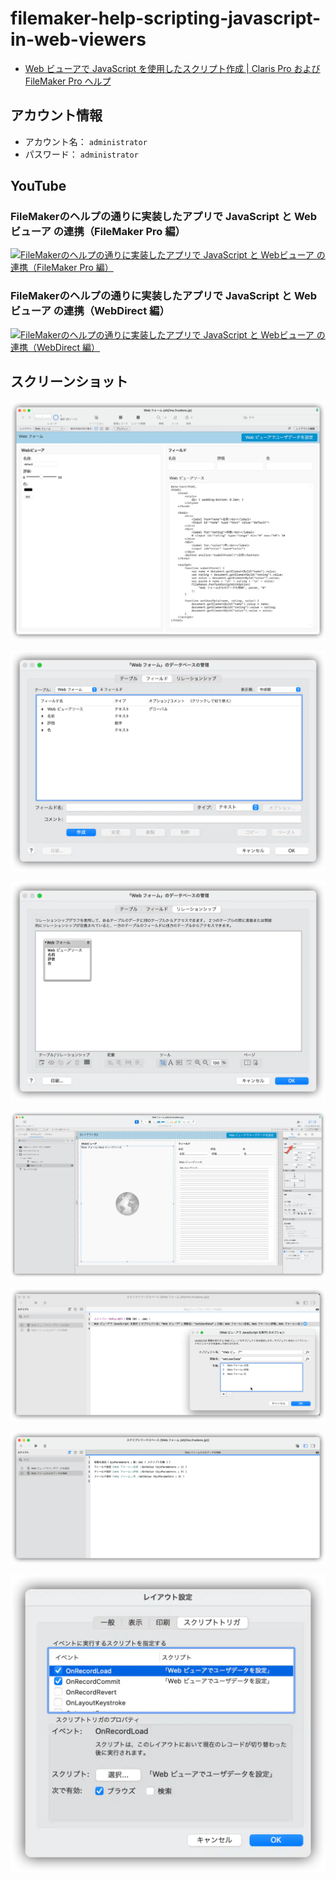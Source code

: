 # filemaker-help-scripting-javascript-in-web-viewers

- [Web ビューアで JavaScript を使用したスクリプト作成 | Claris Pro および FileMaker Pro ヘルプ](https://help.claris.com/ja/pro-help/content/scripting-javascript-in-web-viewers.html)

## アカウント情報

- アカウント名： `administrator`
- パスワード： `administrator`

## YouTube

### FileMakerのヘルプの通りに実装したアプリで JavaScript と Webビューア の連携（FileMaker Pro 編）

[![FileMakerのヘルプの通りに実装したアプリで JavaScript と Webビューア の連携（FileMaker Pro 編）](http://img.youtube.com/vi/yTMcM8-PENA/0.jpg)](https://www.youtube.com/watch?v=yTMcM8-PENA)

### FileMakerのヘルプの通りに実装したアプリで JavaScript と Webビューア の連携（WebDirect 編）

[![FileMakerのヘルプの通りに実装したアプリで JavaScript と Webビューア の連携（WebDirect 編）](http://img.youtube.com/vi/n_BFxevr-Gw/0.jpg)](https://www.youtube.com/watch?v=n_BFxevr-Gw)

## スクリーンショット

![image-01.webp](image/image-01.webp)

![image-02.webp](image/image-02.webp)

![image-03.webp](image/image-03.webp)

![image-04.webp](image/image-04.webp)

![image-05.webp](image/image-05.webp)

![image-06.webp](image/image-06.webp)

![image-07.webp](image/image-07.webp)
